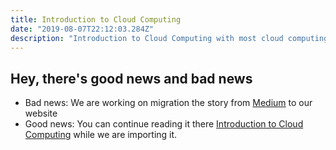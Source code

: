 ```yaml
---
title: Introduction to Cloud Computing
date: "2019-08-07T22:12:03.284Z"
description: "Introduction to Cloud Computing with most cloud computing providers"
---
```


## Hey, there's good news and bad news

- Bad news: We are working on migration the story from [Medium](https://medium.com/@bojanmajed/introduction-to-cloud-computing-5f9e08e98311) to our website
- Good news: You can continue reading it there [Introduction to Cloud Computing](https://medium.com/@bojanmajed/introduction-to-cloud-computing-5f9e08e98311) while we are importing it.